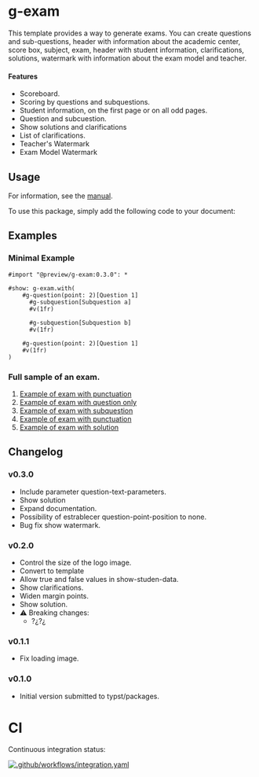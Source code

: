 # g-exam 

This template provides a way to generate exams. You can create questions and sub-questions, header with information about the academic center, score box, subject, exam, header with student information, clarifications, solutions, watermark with information about the exam model and teacher.

#### Features 

- Scoreboard.
- Scoring by questions and subquestions.
- Student information, on the first page or on all odd pages.
- Question and subcuestion.
- Show solutions and clarifications
- List of clarifications.
- Teacher's Watermark
- Exam Model Watermark

## Usage 

For information, see the [manual](./doc/manual.pdf). 

To use this package, simply add the following code to your document:

## Examples 

### Minimal Example

```typ
#import "@preview/g-exam:0.3.0": *

#show: g-exam.with(
    #g-question(point: 2)[Question 1]
      #g-subquestion[Subquestion a]
      #v(1fr)
      
      #g-subquestion[Subquestion b]
      #v(1fr)

    #g-question(point: 2)[Question 1]
    #v(1fr)
)
```

### Full sample of an exam.

  1. [Example of exam with punctuation](examples/exam-001.pdf)
  1. [Example of exam with question only](examples/exam-002.pdf)
  1. [Example of exam with subquestion](examples/exam-003.pdf)
  1. [Example of exam with punctuation](examples/exam-005.pdf)
  1. [Example of exam with solution](examples/exam-005.pdf)

## Changelog

### v0.3.0

- Include parameter question-text-parameters.
- Show solution
- Expand documentation.
- Possibility of estrablecer question-point-position to none.
- Bug fix show watermark.

### v0.2.0

- Control the size of the logo image.
- Convert to template
- Allow true and false values in show-studen-data.
- Show clarifications.
- Widen margin points.
- Show solution.
- ⚠️ Breaking changes:
  - ?¿?¿

### v0.1.1

- Fix loading image.

### v0.1.0

- Initial version submitted to typst/packages.


# CI

Continuous integration status:

[![.github/workflows/integration.yaml](https://github.com/MatheSchool/typst-g-exam/actions/workflows/integration.yaml/badge.svg)](https://github.com/MatheSchool/typst-g-exam/actions/workflows/integration.yaml)
